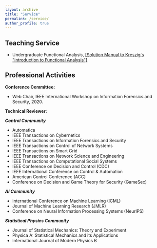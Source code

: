 ```yaml
---
layout: archive
title: "Service"
permalink: /service/
author_profile: true
---
```


Teaching Service
-----
- Undergraduate Functional Analysis, [[Solution Manual to Kreszig's "Introduction to Functional Analysis"]](https://www.overleaf.com/read/gqrgmncshvds
)


Professional Activities
-----
**Conference Committee:**
- Web Chair, IEEE International Workshop on Information Forensics and Security, 2020.


**Technical Reviewer:**

***Control Community***

- Automatica
- IEEE Transactions on Cybernetics
- IEEE Transactions on Information Forensics and Security
- IEEE Transactions on Control of Network Systems
- IEEE Transactions on Smart Grid
- IEEE Transactions on Network Science and Engineering
- IEEE Transactions on Computational Social Systems
- IEEE Conference on Decision and Control (CDC)
- IEEE International Conference on Control & Automation
- American Control Conference (ACC)
- Conference on Decision and Game Theory for Security (GameSec)

***AI Community***
- International Conference on Machine Learning (ICML)
- Journal of Machine Learning Research (JMLR)
- Conference on Neural Information Processing Systems (NeurIPS)

***Statistical Physics Community***
- Journal of Statistical Mechanics: Theory and Experiment
- Physica A: Statistical Mechanics and its Applications
- International Journal of Modern Physics B
